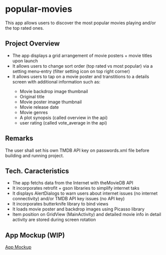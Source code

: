 # popular-movies

<p>This app allows users to discover the most popular movies playing and/or the top rated ones.</p>

<h2>Project Overview</h2>
<ul>
  <li>The app displays a grid arrangement of movie posters + movie titles upon launch</li>
  <li>It allows users to change sort order (top rated vs most popular) via a setting menu-entry (filter setting icon on top right corner)</li>
  <li>It allows users to tap on a movie poster and transtitions to a details screen with additional information such as:</li>
  <ul>
    <li>Movie backdrop image thumbnail</li>
    <li>Original title</li>
    <li>Movie poster image thumbnail</li>
    <li>Movie release date</li>
    <li>Movie genres</li>
    <li>A plot synopsis (called overview in the api)</li>
    <li>user rating (called vote_average in the api)</li>
  </ul>
</ul>

<h2>Remarks</h2>
<p>The user shall set his own TMDB API key on passwords.xml file before building and running project.</p>

<h2>Tech. Caracteristics</h2>
<ul>
  <li>The app fetchs data from the Internet with theMovieDB API</li>
  <li>It incorporates retrofit + gson libraries to simplify internet taks</li>
  <li>It displays AlertDialogs to warn users about internet issues (no internet connectivity) and/or TMDB API key issues (no API key)
  <li>It incorporates butterknife library to bind views</li>
  <li>It loads movie poster and backdrop images using Picasso library</li>
  <li>Item position on GridView (MainActivity) and detailed movie info in detail activity are stored during screen rotation</li>
</ul>

<h2>App Mockup (WIP)</h2>
<a href="https://invis.io/F3HR4FZJQWA">App Mockup</a>


